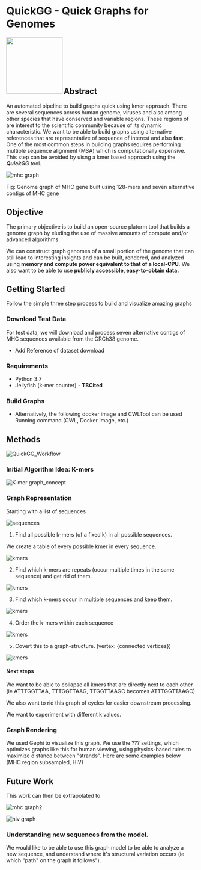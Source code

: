 # QuickGG - Quick Graphs for Genomes
<img src="documentation/images/hiv_graph.jpg" align="left" height="150" width="150" ></a>
<br/><br/><br/><br/><br/><br/>

## Abstract
An automated pipeline to build graphs quick using kmer approach.
There are several sequences across human genome, viruses and also among other species that have conserved and variable regions. These regions of are interest to the scientific community because of its dynamic characteristic. We want to be able to build graphs using alternative references that are representative of sequence of interest and also **fast**. One of the most common steps in building graphs requires performing multiple sequence alignment (MSA) which is computationally expensive. This step can be avoided by uisng a kmer based approach using the _**QuickGG**_ tool. 

![mhc graph](documentation/images/mhc_graph.jpg)

Fig: Genome graph of MHC gene built using 128-mers and seven alternative contigs of MHC gene

## Objective 

The primary objective is to build an open-source platorm tool that builds a genome graph by eluding the use of massive amounts of compute and/or advanced algorithms.

We can construct graph genomes of a small portion of the genome that can still lead to interesting insights and can be built, rendered, and analyzed using **memory and compute power equivalent to that of a local-CPU.**  We also want to be able to use **publicly accessible, easy-to-obtain data.**

## Getting Started
Follow the simple three step process to build and visualize amazing graphs
### Download Test Data
For test data, we will download and process seven alternative contigs of MHC sequences available from the GRCh38 genome.
- Add Reference of dataset download
### Requirements
- Python 3.7
- Jellyfish (k-mer counter) - **TBCited**
### Build Graphs
- Alternatively, the following docker image and CWLTool can be used
Running command (CWL, Docker Image, etc.)

## Methods
![QuickGG_Workflow](documentation/images/quickgg_flowchard.png)

### Initial Algorithm Idea: K-mers

![K-mer graph_concept](documentation/images/kmer_graph.png)

### Graph Representation

Starting with a list of sequences

![sequences](documentation/images/sequences.png)


1. Find all possible k-mers (of a fixed k) in all possible sequences.

We create a table of every possible kmer in every sequence.

![kmers](documentation/images/pos.png)

2. Find which k-mers are repeats (occur multiple times in the same sequence) and get rid of them.

![kmers](documentation/images/pos_starts.png)

3. Find which k-mers occur in multiple sequences and keep them.

![kmers](documentation/images/n_repeats.png)

4. Order the k-mers within each sequence 

![kmers](documentation/images/to_order.png)

5. Covert this to a graph-structure. (vertex: {connected vertices})

![kmers](documentation/images/to_edge_list.png)

#### Next steps

We want to be able to collapse all kmers that are directly next to each other (ie ATTTGGTTAA, TTTGGTTAAG, TTGGTTAAGC becomes ATTTGGTTAAGC)

We also want to rid this graph of cycles for easier downstream processing.

We want to experiment with different k values.

### Graph Rendering

We used Gephi to visualize this graph. We use the ??? settings, which optimizes graphs like this for human viewing, using physics-based rules to maximize distance between "strands".  Here are some examples below (MHC region subsampled, HIV)

## Future Work
This work can then be extrapolated to 

![mhc graph2](documentation/images/mhc_2.jpg)


![hiv graph](documentation/images/hiv_graph.jpg)

### Understanding new sequences from the model.

We would like to be able to use this graph model to be able to analyze a new sequence, and understand where it's structural variation occurs (ie which "path" on the graph it follows"). 
